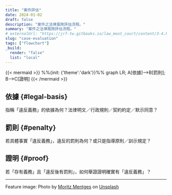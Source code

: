 ```yaml
---
title: "案件評估"
date: 2024-01-02
draft: false
description: "案件之法律風險評估流程。"
summary: "案件之法律風險評估流程。"
# externalUrl: "https://jrf-tw.gitbooks.io/law_moot_court/content/3-4.html"
slug: "case-evaluation"
tags: ["flowchart"]
_build:
  render: "false"
  list: "local"
---
```


{{< mermaid >}}
%%{init: {'theme':'dark'}}%%
graph LR;
A[依據]-->B[罰則];
B-->C[證明]
{{< /mermaid >}}

## 依據 {#legal-basis}

指稱「違反義務」的依據為何？法律明文／行政規則／契約約定／默示同意？

## 罰則 {#penalty}

若具體事實「違反義務」，違反的罰則為何？或只是指導原則／訓示規定？

## 證明 {#proof}

若「存有義務」且「違反後有罰則」，如何舉證證明確實有「違反義務」？

---

Feature image: Photo by [Moritz Mentges](https://unsplash.com/@mphotographym) on [Unsplash](https://unsplash.com/photos/red-and-white-abstract-art-V3VCvrTerEA)

